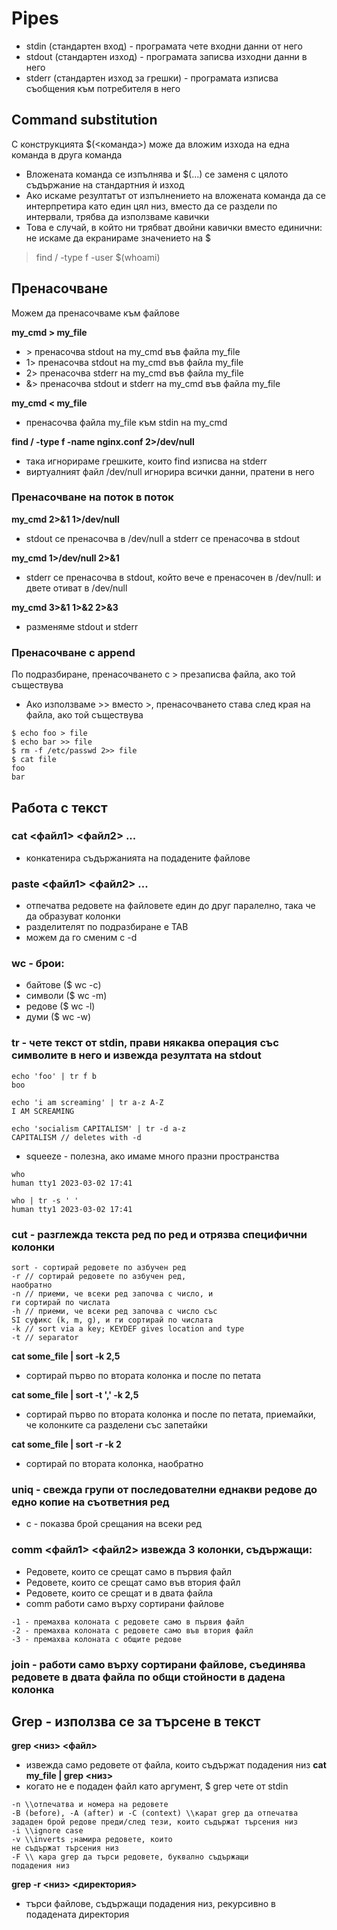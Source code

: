 # Pipes
- stdin (стандартен вход) - програмата чете входни данни от него
- stdout (стандартен изход) - програмата записва изходни данни в него
- stderr (стандартен изход за грешки) - програмата изписва съобщения
към потребителя в него

## Command substitution 
С конструкцията \$\(\<команда\>\) може да вложим изхода на една команда в
друга команда
- Вложената команда се изпълнява и $(...) се заменя с цялото
съдържание на стандартния ѝ изход
- Ако искаме резултатът от изпълнението на вложената команда да се
интерпретира като един цял низ, вместо да се раздели по интервали,
трябва да използваме кавички
- Това е случай, в който ни трябват двойни кавички вместо единични: не
искаме да екранираме значението на $
>find / -type f -user $(whoami)

## Пренасочване
Можем да пренасочваме към файлове

**my_cmd > my_file**

 - \> пренасочва stdout на my_cmd във файла my_file
 - 1\> пренасочва stdout на my_cmd във файла my_file
 - 2\> пренасочва stderr на my_cmd във файла my_file
 - &\> пренасочва stdout и stderr на my_cmd във файла my_file
   
**my_cmd < my_file**

 - пренасочва файла my_file към stdin на my_cmd
   
**find / -type f -name nginx.conf 2>/dev/null**

 - така игнорираме грешките, които find изписва на stderr
 - виртуалният файл /dev/null игнорира всички данни, пратени в него

### Пренасочване на поток в поток
**my_cmd 2>&1 1>/dev/null**
- stdout се пренасочва в /dev/null а stderr се
пренасочва в stdout

**my_cmd 1>/dev/null 2>&1**
- stderr се пренасочва в stdout, който вече е
пренасочен в /dev/null: и двете отиват в /dev/null

**my_cmd 3>&1 1>&2 2>&3**
- разменяме stdout и stderr

### Пренасочване с append
По подразбиране, пренасочването с > презаписва файла, ако той
съществува
- Ако използваме >> вместо >, пренасочването става след края на файла,
ако той съществува
```
$ echo foo > file
$ echo bar >> file
$ rm -f /etc/passwd 2>> file
$ cat file
foo
bar
```
## Работа с текст
### cat \<файл1\> \<файл2\> ...
- конкатенира съдържанията на
подадените файлове
### paste \<файл1\> \<файл2\> ...
- отпечатва редовете на файловете един
до друг паралелно, така че да образуват колонки
- разделителят по подразбиране е TAB
- можем да го сменим с -d
### wc - брои:
- байтове ($ wc -c)
- символи ($ wc -m)
- редове ($ wc -l)
- думи ($ wc -w)
### tr - чете текст от stdin, прави някаква операция със символите в него и извежда резултата на stdout
```
echo 'foo' | tr f b
boo

echo 'i am screaming' | tr a-z A-Z
I AM SCREAMING

echo 'socialism CAPITALISM' | tr -d a-z
CAPITALISM // deletes with -d
```
- squeeze - полезна, ако имаме много празни пространства
```
who
human tty1 2023-03-02 17:41

who | tr -s ' '
human tty1 2023-03-02 17:41
```
### cut -  разглежда текста ред по ред и отрязва специфични колонки
```
sort - сортирай редовете по азбучен ред
-r // сортирай редовете по азбучен ред,
наобратно
-n // приеми, че всеки ред започва с число, и
ги сортирай по числата
-h // приеми, че всеки ред започва с число със
SI суфикс (k, m, g), и ги сортирай по числата
-k // sort via a key; KEYDEF gives location and type
-t // separator
```
**cat some_file | sort -k 2,5** 
- сортирай първо по втората колонка
и после по петата

**cat some_file | sort -t ',' -k 2,5** 
- сортирай първо по втората
колонка и после по петата, приемайки, че колонките са разделени със
запетайки

**cat some_file | sort -r -k 2** 
- сортирай по втората колонка,
наобратно

### uniq - свежда групи от последователни еднакви редове до едно копие на съответния ред
- c - показва брой срещания на всеки ред
### comm \<файл1\> \<файл2\> извежда 3 колонки, съдържащи:
- Редовете, които се срещат само в първия файл
- Редовете, които се срещат само във втория файл
- Редовете, които се срещат и в двата файла
- comm работи само върху сортирани файлове
```
-1 - премахва колоната с редовете само в първия файл
-2 - премахва колоната с редовете само във втория файл
-3 - премахва колоната с общите редове
```
### join - работи само върху сортирани файлове, съединява редовете в двата файла по общи стойности в дадена колонка
## Grep - използва се за търсене в текст

**grep \<низ\> \<файл\>** 
- извежда само редовете от файла, които съдържат
подадения низ
**cat my_file | grep \<низ\>**
- когато не е подаден файл като
аргумент, $ grep чете от stdin
```
-n \\отпечатва и номера на редовете
-B (before), -A (after) и -C (context) \\карат grep да отпечатвa
зададен брой редове преди/след тези, които съдържат търсения низ
-i \\ignore case
-v \\inverts ;намира редовете, които
не съдържат търсения низ
-F \\ кара grep да търси редовете, буквално съдържащи
подадения низ
```
**grep -r \<низ\> \<директория\>**
- търси файлове, съдържащи подадения низ, рекурсивно в подадената директория
